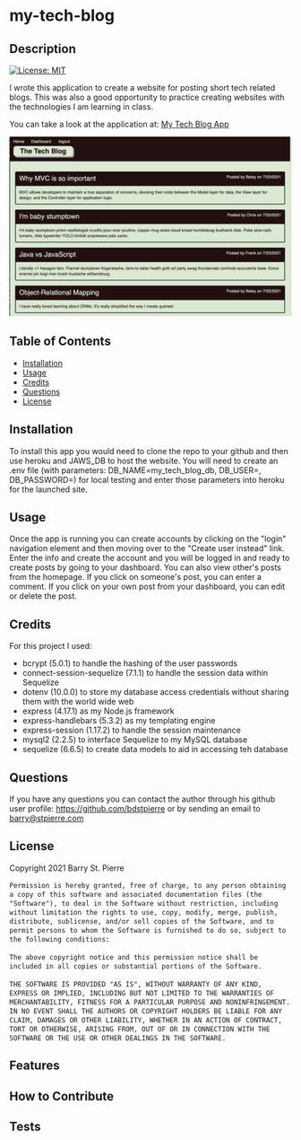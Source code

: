 # my-tech-blog
## Description
[![License: MIT](https://img.shields.io/badge/License-MIT-yellow.svg)](https://opensource.org/licenses/MIT)

I wrote this application to create a website for posting short tech related blogs.  This was also a good opportunity to practice creating websites with the technologies I am learning in class. 

You can take a look at the application at:
[My Tech Blog App](https://bdstpierre-tech-blog.herokuapp.com/)

![Screenshot of the apllication or project](public/images/thumbnail.png)
## Table of Contents
- [Installation](#installation)
- [Usage](#usage)
- [Credits](#credits)
- [Questions](#questions)
- [License](#license)

## Installation
To install this app you would need to clone the repo to your github and then use heroku and JAWS_DB to host the website.  You will need to create an .env file (with parameters: DB_NAME=my_tech_blog_db, DB_USER=<your username>, DB_PASSWORD=<your password>) for local testing and enter those parameters into heroku for the launched site.
## Usage
Once the app is running you can create accounts by clicking on the "login" navigation element and then moving over to the "Create user instead" link.  Enter the info and create the account and you will be logged in and ready to create posts by going to your dashboard.  You can also view other's posts from the homepage.  If you click on someone's post, you can enter a comment.  If you click on your own post from your dashboard, you can edit or delete the post.
## Credits
For this project I used: 
- bcrypt (5.0.1) to handle the hashing of the user passwords
- connect-session-sequelize (7.1.1) to handle the session data within Sequelize
- dotenv (10.0.0) to store my database access credentials without sharing them with the world wide web 
- express (4.17.1) as my Node.js framework
- express-handlebars (5.3.2) as my templating engine
- express-session (1.17.2) to handle the session maintenance
- mysql2 (2.2.5) to interface Sequelize to my MySQL database
- sequelize (6.6.5) to create data models to aid in accessing teh database
## Questions
If you have any questions you can contact the author through his github user profile: https://github.com/bdstpierre
or by sending an email to barry@stpierre.com
## License
Copyright 2021 Barry St. Pierre

    Permission is hereby granted, free of charge, to any person obtaining a copy of this software and associated documentation files (the "Software"), to deal in the Software without restriction, including without limitation the rights to use, copy, modify, merge, publish, distribute, sublicense, and/or sell copies of the Software, and to permit persons to whom the Software is furnished to do so, subject to the following conditions:
    
    The above copyright notice and this permission notice shall be included in all copies or substantial portions of the Software.
    
    THE SOFTWARE IS PROVIDED "AS IS", WITHOUT WARRANTY OF ANY KIND, EXPRESS OR IMPLIED, INCLUDING BUT NOT LIMITED TO THE WARRANTIES OF MERCHANTABILITY, FITNESS FOR A PARTICULAR PURPOSE AND NONINFRINGEMENT. IN NO EVENT SHALL THE AUTHORS OR COPYRIGHT HOLDERS BE LIABLE FOR ANY CLAIM, DAMAGES OR OTHER LIABILITY, WHETHER IN AN ACTION OF CONTRACT, TORT OR OTHERWISE, ARISING FROM, OUT OF OR IN CONNECTION WITH THE SOFTWARE OR THE USE OR OTHER DEALINGS IN THE SOFTWARE.
    
    
## Features

## How to Contribute

## Tests

